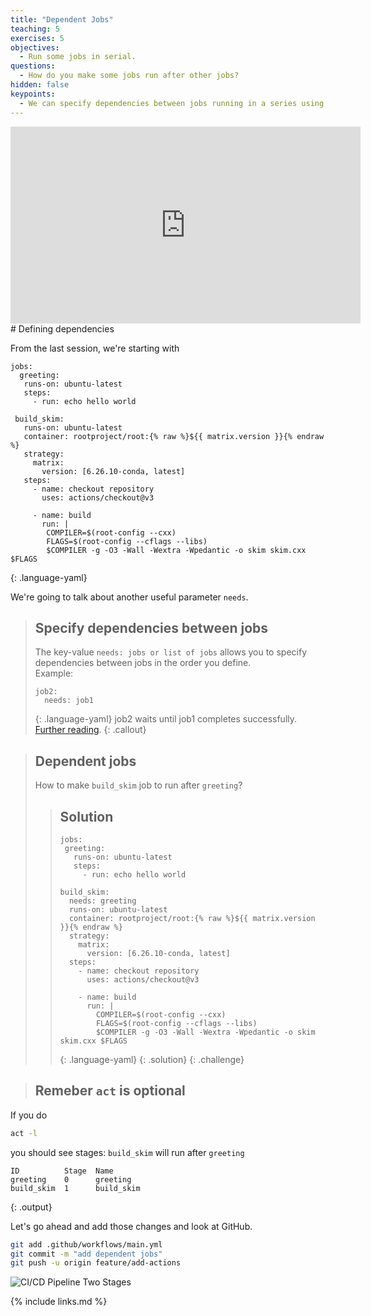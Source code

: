 ```yaml
---
title: "Dependent Jobs"
teaching: 5
exercises: 5
objectives:
  - Run some jobs in serial.
questions:
  - How do you make some jobs run after other jobs?
hidden: false
keypoints:
  - We can specify dependencies between jobs running in a series using the needs value.
---
```

<iframe width="560" height="315" src="https://www.youtube.com/embed/1pnxBc33oyo" frameborder="0" allow="accelerometer; autoplay; clipboard-write; encrypted-media; gyroscope; picture-in-picture" allowfullscreen></iframe>
# Defining dependencies

From the last session, we're starting with

~~~
jobs:
  greeting:
   runs-on: ubuntu-latest
   steps:
     - run: echo hello world

 build_skim:
   runs-on: ubuntu-latest
   container: rootproject/root:{% raw %}${{ matrix.version }}{% endraw %}
   strategy:
     matrix:
       version: [6.26.10-conda, latest]
   steps:
     - name: checkout repository
       uses: actions/checkout@v3

     - name: build
       run: |
        COMPILER=$(root-config --cxx)
        FLAGS=$(root-config --cflags --libs)
        $COMPILER -g -O3 -Wall -Wextra -Wpedantic -o skim skim.cxx $FLAGS
~~~
{: .language-yaml}

We're going to talk about another useful parameter `needs`.

> ## Specify dependencies between jobs
>
> The key-value `needs: jobs or list of jobs` allows you to specify dependencies between jobs in the order you define.
> <br/>Example:
> ~~~
> job2:
>   needs: job1
> ~~~
> {: .language-yaml}
> job2 waits until job1 completes successfully. [Further reading](https://docs.github.com/en/actions/reference/workflow-syntax-for-github-actions#jobsjob_idneeds).
{: .callout}

> ## Dependent jobs
> How to make `build_skim` job to run after `greeting`?
>
> > ## Solution
> >
> > ~~~
> > jobs:
> >  greeting:
> >    runs-on: ubuntu-latest
> >    steps:
> >      - run: echo hello world
> >
> > build_skim:
> >   needs: greeting
> >   runs-on: ubuntu-latest
> >   container: rootproject/root:{% raw %}${{ matrix.version }}{% endraw %}
> >   strategy:
> >     matrix:
> >       version: [6.26.10-conda, latest]
> >   steps:
> >     - name: checkout repository
> >       uses: actions/checkout@v3
> >
> >     - name: build
> >       run: |
> >         COMPILER=$(root-config --cxx)
> >         FLAGS=$(root-config --cflags --libs)
> >         $COMPILER -g -O3 -Wall -Wextra -Wpedantic -o skim skim.cxx $FLAGS
> > ~~~
> > {: .language-yaml}
> {: .solution}
{: .challenge}

>## Remeber `act` is optional

If you do
```bash
act -l
```
you should see stages: `build_skim` will run after `greeting`
```
ID          Stage  Name
greeting    0      greeting
build_skim  1      build_skim
```
{: .output}

Let's go ahead and add those changes and look at GitHub.
```bash
git add .github/workflows/main.yml
git commit -m "add dependent jobs"
git push -u origin feature/add-actions
```

![CI/CD Pipeline Two Stages]({{site.baseurl}}/fig/actions_multi_jobs.png)


{% include links.md %}
